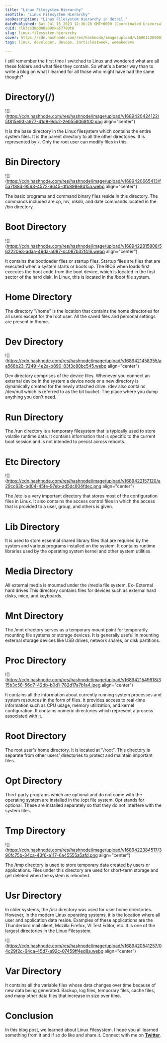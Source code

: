```yaml
---
title: "Linux Filesystem Hierarchy"
seoTitle: "Linux Filesystem Hierarchy"
seoDescription: "Linux Filesystem Hierarchy in detail."
datePublished: Sat Jul 15 2023 12:36:28 GMT+0000 (Coordinated Universal Time)
cuid: clk3zs38p000a09mka57790t8
slug: linux-filesystem-hierarchy
cover: https://cdn.hashnode.com/res/hashnode/image/upload/v1690112890077/604fdab4-1c50-4d15-9e7f-fdcaa2cfab12.jpeg
tags: linux, developer, devops, 2articles1week, wemakedevs

---
```


I still remember the first time I switched to Linux and wondered what are all these folders and what files they contain. So what's a better way than to write a blog on what I learned for all those who might have had the same thought?

# Directory(/)

![](https://cdn.hashnode.com/res/hashnode/image/upload/v1689420424122/5f815e93-a977-41d8-9dc2-2e0558068f00.png align="center")

It is the base directory in the Linux filesystem which contains the entire system files. It is the parent directory to all the other directories. It is represented by `/`. Only the root user can modify files in this.

# Bin Directory

![](https://cdn.hashnode.com/res/hashnode/image/upload/v1689420665413/f5a7f88d-9563-4572-9645-dfb898e8d15a.webp align="center")

The basic programs and command binary files reside in this directory. The commands included are cp, mv, mkdir, and date commands located in the /bin directory.

# Boot Directory

![](https://cdn.hashnode.com/res/hashnode/image/upload/v1689422815808/562220e3-adaa-49da-a087-dc087b32f416.webp align="center")

It contains the bootloader files or startup files. Startup files are files that are executed when a system starts or boots up. The BIOS when loads first executes the boot code from the boot device, which is located in the first sector of the hard disk. In Linux, this is located in the /boot file system.

# Home Directory

The directory "/home" is the location that contains the home directories for all users except for the root user. All the saved files and personal settings are present in /home.

# Dev Directory

![](https://cdn.hashnode.com/res/hashnode/image/upload/v1689421458355/aa568b23-7249-4e2a-b890-83f3c88bc545.webp align="center")

Dev directory comprises of the device files. Whenever you connect an external device in the system a device node or a new directory is dynamically created for the newly attached drive. /dev also contains /dev/null which is referred to as the bit bucket. The place where you dump anything you don't need.

# Run Directory

The /run directory is a temporary filesystem that is typically used to store volatile runtime data. It contains information that is specific to the current boot session and is not intended to persist across reboots.

# Etc Directory

![](https://cdn.hashnode.com/res/hashnode/image/upload/v1689422157120/a29cc63b-bd04-45fe-97eb-ad5dc604fdec.png align="center")

The /etc is a very important directory that stores most of the configuration files in Linux. It also contains the access control files in which the access that is provided to a user, group, and others is given.

# Lib Directory

It is used to store essential shared library files that are required by the system and various programs installed on the system. It contains runtime libraries used by the operating system kernel and other system utilities.

# Media Directory

All external media is mounted under the /media file system. Ex- External hard drives This directory contains files for devices such as external hard disks, mice, and keyboards.

# Mnt Directory

The /mnt directory serves as a temporary mount point for temporarily mounting file systems or storage devices. It is generally useful in mounting external storage devices like USB drives, network shares, or disk partitions.

# Proc Directory

![](https://cdn.hashnode.com/res/hashnode/image/upload/v1689421549918/315b3c58-56d7-42db-b0d1-782d17a7b1a4.jpeg align="center")

It contains all the information about currently running system processes and system resources in the form of files. It provides access to real-time information such as CPU usage, memory utilization, and kernel configuration. It contains numeric directories which represent a process associated with it.

# Root Directory

The root user's home directory. It is located at "/root". This directory is separate from other users' directories to protect and maintain important files.

# Opt Directory

Third-party programs which are optional and do not come with the operating system are installed in the /opt file system. Opt stands for optional. These are installed separately so that they do not interfere with the system files.

# Tmp Directory

![](https://cdn.hashnode.com/res/hashnode/image/upload/v1689422384517/390fc75b-34ca-43f6-a117-6a45555a5afd.png align="center")

The /tmp directory is used to store temporary data created by users or applications. Files under this directory are used for short-term storage and get deleted when the system is rebooted.

# Usr Directory

In older systems, the /usr directory was used for user home directories. However, in the modern Linux operating systems, it is the location where all user and application data reside. Examples of these applications are the Thunderbird mail client, Mozilla Firefox, VI Test Editor, etc. It is one of the largest directories in the Linux Filesystem.

![](https://cdn.hashnode.com/res/hashnode/image/upload/v1689420541257/04c29f2c-64ca-45d7-a92c-07459ff4ed8a.webp align="center")

# Var Directory

It contains all the variable files whose data changes over time because of new data being generated. Backup, log files, temporary files, cache files, and many other data files that increase in size over time.

# **Conclusion**

In this blog post, we learned about Linux Filesystem. I hope you all learned something from it and if so do like and share it. Connect with me on [**Twitter**](https://twitter.com/sachintwts).